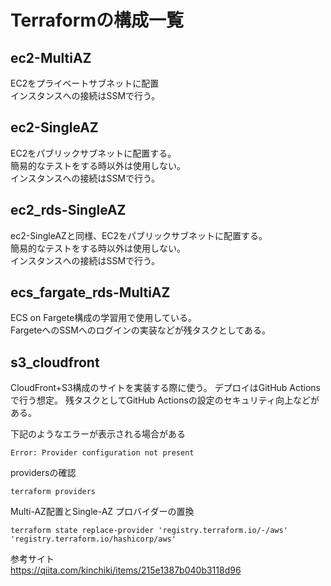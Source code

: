 # Terraformの構成一覧

## ec2-MultiAZ
EC2をプライベートサブネットに配置<br>
インスタンスへの接続はSSMで行う。<br>

## ec2-SingleAZ

EC2をパブリックサブネットに配置する。<br>
簡易的なテストをする時以外は使用しない。<br>
インスタンスへの接続はSSMで行う。

## ec2_rds-SingleAZ

ec2-SingleAZと同様、EC2をパブリックサブネットに配置する。<br>
簡易的なテストをする時以外は使用しない。<br>
インスタンスへの接続はSSMで行う。

## ecs_fargate_rds-MultiAZ

ECS on Fargete構成の学習用で使用している。<br>
FargeteへのSSMへのログインの実装などが残タスクとしてある。


## s3_cloudfront

CloudFront+S3構成のサイトを実装する際に使う。
デプロイはGitHub Actionsで行う想定。
残タスクとしてGitHub Actionsの設定のセキュリティ向上などがある。

下記のようなエラーが表示される場合がある
```
Error: Provider configuration not present
```
providersの確認
```
terraform providers
```
Multi-AZ配置とSingle-AZ
プロバイダーの置換

```
terraform state replace-provider 'registry.terraform.io/-/aws' 'registry.terraform.io/hashicorp/aws'
```

参考サイト<br>
https://qiita.com/kinchiki/items/215e1387b040b3118d96

